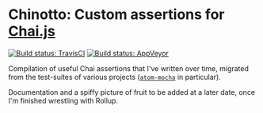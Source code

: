 Chinotto: Custom assertions for [Chai.js](https://www.chaijs.com)
=================================================================

[![Build status: TravisCI][TravisCI-badge]][TravisCI-link]
[![Build status: AppVeyor][AppVeyor-badge]][AppVeyor-link]

Compilation of useful Chai assertions that I've written over time,
migrated from the test-suites of various projects ([`atom-mocha`][]
in particular).

Documentation and a spiffy picture of fruit to be added at a later
date, once I'm finished wrestling with Rollup.


<!-- Referenced links -->
[`atom-mocha`]: https://github.com/Alhadis/Atom-Mocha/blob/dec4a46c/docs/extensions.md
[AppVeyor-badge]: https://ci.appveyor.com/api/projects/status/6cx2pnqvgc8g50q0?svg=true
[AppVeyor-link]:  https://ci.appveyor.com/project/Alhadis/Chinotto
[TravisCI-badge]: https://travis-ci.org/Alhadis/Chinotto.svg?branch=master
[TravisCI-link]:  https://travis-ci.org/Alhadis/Chinotto
